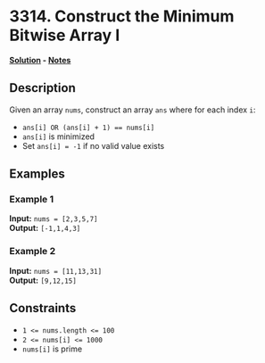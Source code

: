 # 3314. Construct the Minimum Bitwise Array I

**[Solution](./solution.c) - [Notes](./notes.md)**

## Description
Given an array `nums`, construct an array `ans` where for each index `i`:
- `ans[i] OR (ans[i] + 1) == nums[i]`
- `ans[i]` is minimized
- Set `ans[i] = -1` if no valid value exists

## Examples

### Example 1
**Input:** `nums = [2,3,5,7]`  
**Output:** `[-1,1,4,3]`

### Example 2
**Input:** `nums = [11,13,31]`  
**Output:** `[9,12,15]`

## Constraints
- `1 <= nums.length <= 100`
- `2 <= nums[i] <= 1000`
- `nums[i]` is prime
